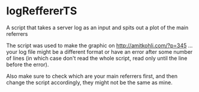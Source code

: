 # logReffererTS
A script that takes a server log as an input and spits out a plot of the main referrers

The script was used to make the graphic on http://amitkohli.com/?p=345 ... your log file might be a different format or have an error after some number of lines (in which case don't read the whole script, read only until the line before the error).

Also make sure to check which are your main referrers first, and then change the script accordingly, they might not be the same as mine.
